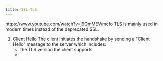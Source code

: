 ```yaml
---
title: SSL-TLS
---
```


https://www.youtube.com/watch?v=j9QmMEWmcfo
TLS is mainly used in modern times instead of the deprecated SSL.

1. Client Hello
	The client initiates the handshake by sending a "Client Hello" message to the server which includes: 
	- the TLS version the client supports
	- 
	